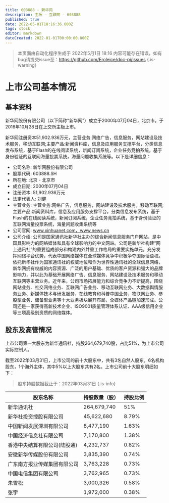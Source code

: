 ```yaml
---
title: 603888 - 新华网
description: 主板 - 互联网 - 603888
published: true
date: 2022-05-01T18:16:36.000Z
tags: stock
editor: markdown
dateCreated: 2022-01-01T00:00:00.000Z
---
```


> 本页面由自动化程序生成于 2022年5月1日 18:16
> 内容可能存在错误，如有bug请提交issue至：https://github.com/Eroleice/doc-pi/issues
{.is-warning}

# 上市公司基本情况

## 基本资料

新华网股份有限公司（以下简称“新华网”）成立于2000年07月04日，北京市。于2016年10月28日在上交所主板上市。

新华网注册资本51,902.936万元，主营业务:网络广告，信息服务，网站建设及技术服务，移动互联网;主要产品:新闻资料库，信息及应用服务支撑平台，分类信息发布系统，基于Flash的在线阅读系统，新闻订阅系统，企业任务竞拍系统，基于身份验证的互联网海量投票系统，海量问题收集系统等。以下是详细信息：

- 公司名称: 新华网股份有限公司
- 股票代码: 603888.SH
- 所在地: 北京 - 北京市
- 成立日期: 2000年07月04日
- 注册资本: 51,902.936万元
- 法定代表人: 刘健
- 主营业务: 主营业务:网络广告，信息服务，网站建设及技术服务，移动互联网;主要产品:新闻资料库，信息及应用服务支撑平台，分类信息发布系统，基于Flash的在线阅读系统，新闻订阅系统，企业任务竞拍系统，基于身份验证的互联网海量投票系统，海量问题收集系统等
- 公司官网: www.xinhuanet.com，www.news.cn
- 公司介绍: 公司是国家通讯社新华社主办的综合新闻信息服务门户网站，是中国具影响力的网络媒体和具有全球影响力的中文网站。公司是新华社构建“网上通讯社”的重要组成部分和构建内外并重工作格局的重要实施单元，充分发挥网络平台优势，代表中国网络媒体在全球媒体竞争中积极争夺国际话语权。依托新华社作为国家通讯社的权威地位和作为世界性通讯社的全球信息网络，新华网拥有权威的内容资源、广泛的用户基础、优质的客户资源和强大的品牌影响力，并以此为基础开展网络广告、信息服务、网站建设及技术服务和移动互联网等主营业务。近年来，公司市场拓展能力和综合竞争力不断提高，围绕网站业务、社交网络业务、互联网广告业务、移动互联网业务、大数据舆情服务业务、新媒体技术与研发服务、在线教育和科普中国业务、物联网业务、参股型业务、储备型业务等十大业务板块展开布局，全媒体产品链加速形成。公司还是一家获得高新技术企业、ISO9001质量管理体系认证、AAA级信用企业等三项高级别资质的网络媒体。


## 股东及高管情况

上市公司第一大股东为新华通讯社，持股264,679,740股，占比51%，为上市公司实际控制人。

截至2022年03月31日，上市公司的前十大股东中，共有3名自然人股东，6名机构股东，1个海外主体，其中5%以上大股东共有2名。上市公司前十大股东明细如下：

> 股东持股数据截止于：2022年03月31日
{.is-info}

| 股东名称 | 持股数量（股） | 持股比例 |
| --- | --- | --- |
| 新华通讯社 | 264,679,740 | 51% |
| 新华社投资控股有限公司 | 45,622,680 | 8.79% |
| 中国新闻发展深圳有限公司 | 8,477,190 | 1.63% |
| 中国经济信息社有限公司 | 7,170,800 | 1.38% |
| 香港中央结算有限公司(陆股通) | 4,232,737 | 0.82% |
| 安徽新华传媒股份有限公司 | 3,835,390 | 0.74% |
| 广东南方报业传媒集团有限公司 | 3,763,228 | 0.73% |
| 中国电信集团有限公司 | 3,762,965 | 0.73% |
| 朱雪松 | 3,000,326 | 0.58% |
| 张宇 | 1,972,000 | 0.38% |




